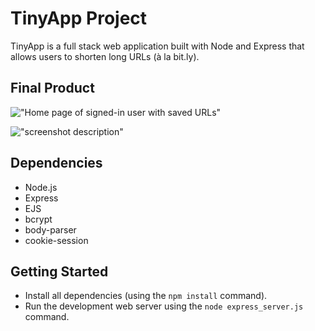 # TinyApp Project

TinyApp is a full stack web application built with Node and Express that allows users to shorten long URLs (à la bit.ly).

## Final Product

!["Home page of signed-in user with saved URLs"](#1)

!["screenshot description"](#)

## Dependencies

- Node.js
- Express
- EJS
- bcrypt
- body-parser
- cookie-session

## Getting Started

- Install all dependencies (using the `npm install` command).
- Run the development web server using the `node express_server.js` command.